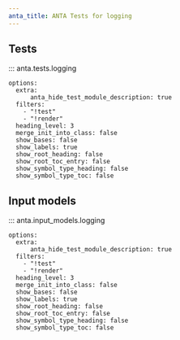 ```yaml
---
anta_title: ANTA Tests for logging
---
```


<!--
  ~ Copyright (c) 2023-2025 Arista Networks, Inc.
  ~ Use of this source code is governed by the Apache License 2.0
  ~ that can be found in the LICENSE file.
  -->

## Tests

::: anta.tests.logging

    options:
      extra:
          anta_hide_test_module_description: true
      filters:
        - "!test"
        - "!render"
      heading_level: 3
      merge_init_into_class: false
      show_bases: false
      show_labels: true
      show_root_heading: false
      show_root_toc_entry: false
      show_symbol_type_heading: false
      show_symbol_type_toc: false

## Input models

::: anta.input_models.logging

    options:
      extra:
          anta_hide_test_module_description: true
      filters:
        - "!test"
        - "!render"
      heading_level: 3
      merge_init_into_class: false
      show_bases: false
      show_labels: true
      show_root_heading: false
      show_root_toc_entry: false
      show_symbol_type_heading: false
      show_symbol_type_toc: false
